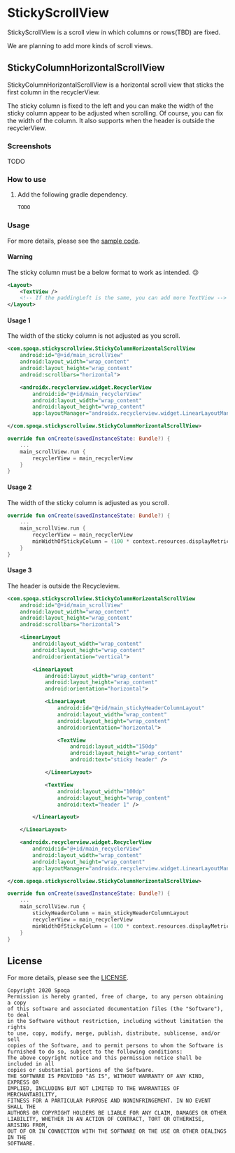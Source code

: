 # StickyScrollView

StickyScrollView is a scroll view in which columns or rows(TBD) are fixed.

We are planning to add more kinds of scroll views.

## StickyColumnHorizontalScrollView

StickyColumnHorizontalScrollView is a horizontal scroll view that sticks the first column in the recyclerView.

The sticky column is fixed to the left and you can make the width of the sticky column appear to be adjusted when scrolling. Of course, you can fix the width of the column. It also supports when the header is outside the recyclerView.

### Screenshots

TODO

### How to use

1. Add the following gradle dependency.

	```kotlin
	TODO
	```

### Usage

For more details, please see the [sample code](StickyScrollView/sample).

#### Warning

The sticky column must be a below format to work as intended. 😢

```xml
<Layout>
	<TextView />
	<!-- If the paddingLeft is the same, you can add more TextView -->
</Layout>
```

#### Usage 1

The width of the sticky column is not adjusted as you scroll.

```xml
<com.spoqa.stickyscrollview.StickyColumnHorizontalScrollView
	android:id="@+id/main_scrollView"
	android:layout_width="wrap_content"
	android:layout_height="wrap_content"
	android:scrollbars="horizontal">

	<androidx.recyclerview.widget.RecyclerView
		android:id="@+id/main_recyclerView"
		android:layout_width="wrap_content"
		android:layout_height="wrap_content"
		app:layoutManager="androidx.recyclerview.widget.LinearLayoutManager" />

</com.spoqa.stickyscrollview.StickyColumnHorizontalScrollView>
```

```kotlin
override fun onCreate(savedInstanceState: Bundle?) {
	...
	main_scrollView.run {
		recyclerView = main_recyclerView
	}
}
```

#### Usage 2

The width of the sticky column is adjusted as you scroll.

```kotlin
override fun onCreate(savedInstanceState: Bundle?) {
	...
	main_scrollView.run {
		recyclerView = main_recyclerView
		minWidthOfStickyColumn = (100 * context.resources.displayMetrics.density).toInt()
	}
}
```

#### Usage 3

The header is outside the Recycleview.

```xml
<com.spoqa.stickyscrollview.StickyColumnHorizontalScrollView
	android:id="@+id/main_scrollView"
	android:layout_width="wrap_content"
	android:layout_height="wrap_content"
	android:scrollbars="horizontal">

	<LinearLayout
		android:layout_width="wrap_content"
		android:layout_height="wrap_content"
		android:orientation="vertical">

		<LinearLayout
			android:layout_width="wrap_content"
			android:layout_height="wrap_content"
			android:orientation="horizontal">

			<LinearLayout
				android:id="@+id/main_stickyHeaderColumnLayout"
				android:layout_width="wrap_content"
				android:layout_height="wrap_content"
				android:orientation="horizontal">

				<TextView
					android:layout_width="150dp"
					android:layout_height="wrap_content"
					android:text="sticky header" />

			</LinearLayout>

			<TextView
				android:layout_width="100dp"
				android:layout_height="wrap_content"
				android:text="header 1" />

		</LinearLayout>

	</LinearLayout>

	<androidx.recyclerview.widget.RecyclerView
		android:id="@+id/main_recyclerView"
		android:layout_width="wrap_content"
		android:layout_height="wrap_content"
		app:layoutManager="androidx.recyclerview.widget.LinearLayoutManager" />

</com.spoqa.stickyscrollview.StickyColumnHorizontalScrollView>
```

```kotlin
override fun onCreate(savedInstanceState: Bundle?) {
	...
	main_scrollView.run {
		stickyHeaderColumn = main_stickyHeaderColumnLayout
		recyclerView = main_recyclerView
		minWidthOfStickyColumn = (100 * context.resources.displayMetrics.density).toInt()
	}
}
```

## License

For more details, please see the [LICENSE](StickyScrollView/LICENSE).

```
Copyright 2020 Spoqa
Permission is hereby granted, free of charge, to any person obtaining a copy
of this software and associated documentation files (the "Software"), to deal
in the Software without restriction, including without limitation the rights
to use, copy, modify, merge, publish, distribute, sublicense, and/or sell
copies of the Software, and to permit persons to whom the Software is
furnished to do so, subject to the following conditions:
The above copyright notice and this permission notice shall be included in all
copies or substantial portions of the Software.
THE SOFTWARE IS PROVIDED "AS IS", WITHOUT WARRANTY OF ANY KIND, EXPRESS OR
IMPLIED, INCLUDING BUT NOT LIMITED TO THE WARRANTIES OF MERCHANTABILITY,
FITNESS FOR A PARTICULAR PURPOSE AND NONINFRINGEMENT. IN NO EVENT SHALL THE
AUTHORS OR COPYRIGHT HOLDERS BE LIABLE FOR ANY CLAIM, DAMAGES OR OTHER
LIABILITY, WHETHER IN AN ACTION OF CONTRACT, TORT OR OTHERWISE, ARISING FROM,
OUT OF OR IN CONNECTION WITH THE SOFTWARE OR THE USE OR OTHER DEALINGS IN THE
SOFTWARE.
```
